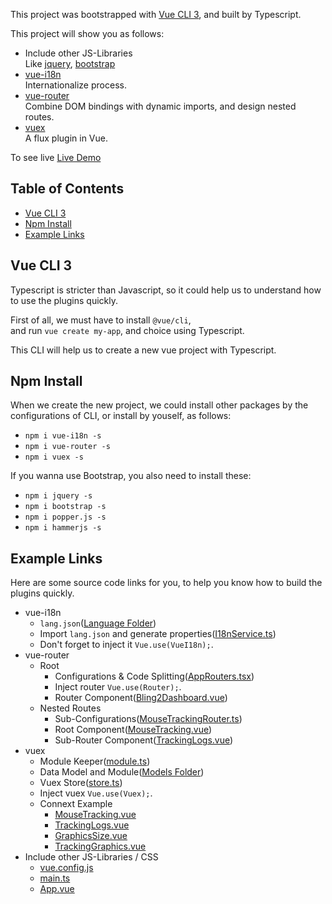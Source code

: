 This project was bootstrapped with [Vue CLI 3](https://cli.vuejs.org/), and built by Typescript.

This project will show you as follows:
- Include other JS-Libraries<br>
  Like [jquery](https://www.npmjs.com/package/jquery), [bootstrap](https://www.npmjs.com/package/bootstrap)
- [vue-i18n](https://www.npmjs.com/package/vue-i18n)<br>
  Internationalize process.
- [vue-router](https://www.npmjs.com/package/vue-router)<br>
  Combine DOM bindings with dynamic imports, and design nested routes.
- [vuex](https://www.npmjs.com/package/vuex)<br>
  A flux plugin in Vue.

To see live [Live Demo](http://vue-app-vue-example.a3c1.starter-us-west-1.openshiftapps.com/mouse-tracking/size)

## Table of Contents
- [Vue CLI 3](#vue-cli-3)
- [Npm Install](#npm-install)
- [Example Links](#example-links)

## Vue CLI 3

Typescript is stricter than Javascript, so it could help us to understand how to use the plugins quickly.

First of all, we must have to install `@vue/cli`,<br>
and run `vue create my-app`, and choice using Typescript.

This CLI will help us to create a new vue project with Typescript.

## Npm Install

When we create the new project, we could install other packages by the configurations of CLI,
or install by youself, as follows:
* `npm i vue-i18n -s`
* `npm i vue-router -s`
* `npm i vuex -s`

If you wanna use Bootstrap, you also need to install these:
* `npm i jquery -s`
* `npm i bootstrap -s`
* `npm i popper.js -s`
* `npm i hammerjs -s`

## Example Links

Here are some source code links for you, to help you know how to build the plugins quickly.
- vue-i18n
  - `lang.json`([Language Folder](https://github.com/Tabacotaco/vue-example/tree/master/src/assets/i18n))
  - Import `lang.json` and generate properties([I18nService.ts](https://github.com/Tabacotaco/vue-example/blob/master/src/services/I18nService.ts))
  - Don't forget to inject it `Vue.use(VueI18n);`. 
- vue-router
  - Root
    - Configurations & Code Splitting([AppRouters.tsx](https://github.com/Tabacotaco/vue-example/blob/master/src/app/AppRouter.ts))
    - Inject router `Vue.use(Router);`.
    - Router Component([Bling2Dashboard.vue](https://github.com/Tabacotaco/vue-example/blob/master/src/app/bling2-dashboard/Bling2Dashboard.vue))
  - Nested Routes
    - Sub-Configurations([MouseTrackingRouter.ts](https://github.com/Tabacotaco/vue-example/blob/master/src/app/mouse-tracking/MouseTrackingRouter.ts))
    - Root Component([MouseTracking.vue](https://github.com/Tabacotaco/vue-example/blob/master/src/app/mouse-tracking/MouseTracking.vue))
    - Sub-Router Component([TrackingLogs.vue](https://github.com/Tabacotaco/vue-example/blob/master/src/app/mouse-tracking/%40components/TrackingLogs.vue))
- vuex
  - Module Keeper([module.ts](https://github.com/Tabacotaco/vue-example/blob/master/src/vuex/module.ts))
  - Data Model and Module([Models Folder](https://github.com/Tabacotaco/vue-example/tree/master/src/vuex/models))
  - Vuex Store([store.ts](https://github.com/Tabacotaco/vue-example/blob/master/src/vuex/store.ts))
  - Inject vuex `Vue.use(Vuex);`.
  - Connext Example
    - [MouseTracking.vue](https://github.com/Tabacotaco/vue-example/blob/master/src/app/mouse-tracking/MouseTracking.vue)
    - [TrackingLogs.vue](https://github.com/Tabacotaco/vue-example/blob/master/src/app/mouse-tracking/%40components/TrackingLogs.vue)
    - [GraphicsSize.vue](https://github.com/Tabacotaco/vue-example/blob/master/src/app/mouse-tracking/%40components/GraphicsSize.vue)
    - [TrackingGraphics.vue](https://github.com/Tabacotaco/vue-example/blob/master/src/app/%40components/TrackingGraphics.vue)
- Include other JS-Libraries / CSS
  - [vue.config.js](https://github.com/Tabacotaco/vue-example/blob/master/vue.config.js)
  - [main.ts](https://github.com/Tabacotaco/vue-example/blob/master/src/main.ts)
  - [App.vue](https://github.com/Tabacotaco/vue-example/blob/master/src/app/App.vue)
